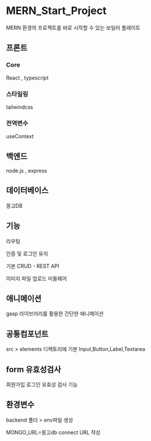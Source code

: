 # MERN_Start_Project
MERN 환경의 프로젝트를 바로 시작할 수 있는 보일러 플레이트

<h2>프론트</h2> 
<h3>Core</h3>
<p>React , typescript</p>

<h3>스타일링</h3>
<p>tailwindcss</p>

<h3>전역변수</h3>
useContext

<h2>백엔드</h2>
<p>node.js , express</p>

<h2>데이터베이스</h2>
<p>몽고DB</p>

<h2>기능</h2>
<p>라우팅</p>
<p>인증 및 로그인 유지</p>
<p>기본 CRUD - REST API</p>
<p>이미지 파일 업로드 미들웨어</p>

<h2>애니메이션</h2>
<p>gasp 라이브러리를 활용한 간단한 애니메이션</p>

<h2>공통컴포넌트</h2>
<p>src > elements 디렉토리에 기본 Input,Button,Label,Textarea  </p>

<h2>form 유효성검사</h2>
<p>회원가입 로그인 유효성 검사 기능</p>

<h2>환경변수</h2>
<p>backend 폴더 > env파일 생성</p>
<p>MONGO_URL=몽고db connect URL 작성</p>

